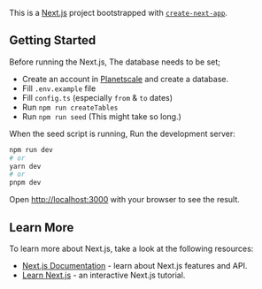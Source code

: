 This is a [Next.js](https://nextjs.org/) project bootstrapped with [`create-next-app`](https://github.com/vercel/next.js/tree/canary/packages/create-next-app).

## Getting Started

Before running the Next.js, The database needs to be set;

- Create an account in [Planetscale](https://planetscale.com/) and create a database.
- Fill `.env.example` file
- Fill `config.ts` (especially `from` & `to` dates)
- Run `npm run createTables`
- Run `npm run seed` (This might take so long.)


When the seed script is running, Run the development server:

```bash
npm run dev
# or
yarn dev
# or
pnpm dev
```

Open [http://localhost:3000](http://localhost:3000) with your browser to see the result.

## Learn More

To learn more about Next.js, take a look at the following resources:

- [Next.js Documentation](https://nextjs.org/docs) - learn about Next.js features and API.
- [Learn Next.js](https://nextjs.org/learn) - an interactive Next.js tutorial.
